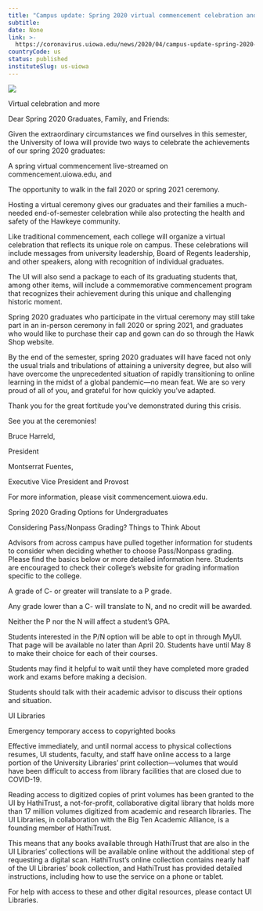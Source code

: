 ```yaml
---
title: "Campus update: Spring 2020 virtual commencement celebration and more"
subtitle: 
date: None
link: >-
  https://coronavirus.uiowa.edu/news/2020/04/campus-update-spring-2020-virtual-commencement-celebration-and-more
countryCode: us
status: published
instituteSlug: us-uiowa
---
```

![](https://coronavirus.uiowa.edu/profiles/custom/sitenow/assets/favicon.ico)

Virtual celebration and more

Dear Spring 2020 Graduates, Family, and Friends:

Given the extraordinary circumstances we find ourselves in this semester, the University of Iowa will provide two ways to celebrate the achievements of our spring 2020 graduates:

A spring virtual commencement live-streamed on commencement.uiowa.edu, and

The opportunity to walk in the fall 2020 or spring 2021 ceremony.

Hosting a virtual ceremony gives our graduates and their families a much-needed end-of-semester celebration while also protecting the health and safety of the Hawkeye community.

Like traditional commencement, each college will organize a virtual celebration that reflects its unique role on campus. These celebrations will include messages from university leadership, Board of Regents leadership, and other speakers, along with recognition of individual graduates.

The UI will also send a package to each of its graduating students that, among other items, will include a commemorative commencement program that recognizes their achievement during this unique and challenging historic moment.

Spring 2020 graduates who participate in the virtual ceremony may still take part in an in-person ceremony in fall 2020 or spring 2021, and graduates who would like to purchase their cap and gown can do so through the Hawk Shop website.

By the end of the semester, spring 2020 graduates will have faced not only the usual trials and tribulations of attaining a university degree, but also will have overcome the unprecedented situation of rapidly transitioning to online learning in the midst of a global pandemic—no mean feat. We are so very proud of all of you, and grateful for how quickly you’ve adapted.

Thank you for the great fortitude you’ve demonstrated during this crisis.

See you at the ceremonies!

Bruce Harreld,

President

Montserrat Fuentes,

Executive Vice President and Provost

For more information, please visit commencement.uiowa.edu.

Spring 2020 Grading Options for Undergraduates

Considering Pass/Nonpass Grading? Things to Think About

Advisors from across campus have pulled together information for students to consider when deciding whether to choose Pass/Nonpass grading. Please find the basics below or more detailed information here. Students are encouraged to check their college’s website for grading information specific to the college.

A grade of C- or greater will translate to a P grade.

Any grade lower than a C- will translate to N, and no credit will be awarded.

Neither the P nor the N will affect a student’s GPA.

Students interested in the P/N option will be able to opt in through MyUI. That page will be available no later than April 20. Students have until May 8 to make their choice for each of their courses.

Students may find it helpful to wait until they have completed more graded work and exams before making a decision.

Students should talk with their academic advisor to discuss their options and situation.

UI Libraries

Emergency temporary access to copyrighted books

Effective immediately, and until normal access to physical collections resumes, UI students, faculty, and staff have online access to a large portion of the University Libraries’ print collection—volumes that would have been difficult to access from library facilities that are closed due to COVID-19.

Reading access to digitized copies of print volumes has been granted to the UI by HathiTrust, a not-for-profit, collaborative digital library that holds more than 17 million volumes digitized from academic and research libraries. The UI Libraries, in collaboration with the Big Ten Academic Alliance, is a founding member of HathiTrust.

This means that any books available through HathiTrust that are also in the UI Libraries’ collections will be available online without the additional step of requesting a digital scan. HathiTrust’s online collection contains nearly half of the UI Libraries’ book collection, and HathiTrust has provided detailed instructions, including how to use the service on a phone or tablet.

For help with access to these and other digital resources, please contact UI Libraries.